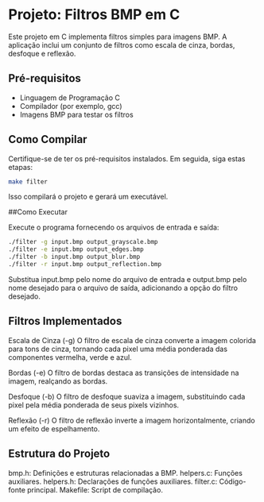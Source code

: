# Projeto: Filtros BMP em C

Este projeto em C implementa filtros simples para imagens BMP. A aplicação inclui um conjunto de filtros como escala de cinza, bordas, desfoque e reflexão.

## Pré-requisitos

- Linguagem de Programação C
- Compilador (por exemplo, gcc)
- Imagens BMP para testar os filtros

## Como Compilar

Certifique-se de ter os pré-requisitos instalados. Em seguida, siga estas etapas:

```bash
make filter
```
Isso compilará o projeto e gerará um executável.

##Como Executar

Execute o programa fornecendo os arquivos de entrada e saída:

```bash
./filter -g input.bmp output_grayscale.bmp 
./filter -e input.bmp output_edges.bmp
./filter -b input.bmp output_blur.bmp
./filter -r input.bmp output_reflection.bmp
```
Substitua input.bmp pelo nome do arquivo de entrada e output.bmp pelo nome desejado para o arquivo de saída, adicionando a opção do filtro desejado.

## Filtros Implementados
Escala de Cinza (-g)
O filtro de escala de cinza converte a imagem colorida para tons de cinza, tornando cada pixel uma média ponderada das componentes vermelha, verde e azul.

Bordas (-e)
O filtro de bordas destaca as transições de intensidade na imagem, realçando as bordas.

Desfoque (-b)
O filtro de desfoque suaviza a imagem, substituindo cada pixel pela média ponderada de seus pixels vizinhos.

Reflexão (-r)
O filtro de reflexão inverte a imagem horizontalmente, criando um efeito de espelhamento.

## Estrutura do Projeto
bmp.h: Definições e estruturas relacionadas a BMP.
helpers.c: Funções auxiliares.
helpers.h: Declarações de funções auxiliares.
filter.c: Código-fonte principal.
Makefile: Script de compilação.
